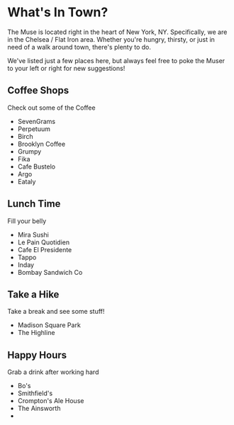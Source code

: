 # What's In Town?

The Muse is located right in the heart of New York, NY.  Specifically, we are in the Chelsea / Flat Iron area.  Whether you're hungry, thirsty, or just in need of a walk around town, there's plenty to do.

We've listed just a few places here, but always feel free to poke the Muser to your left or right for new suggestions!


## Coffee Shops
Check out some of the Coffee 
* SevenGrams
* Perpetuum
* Birch
* Brooklyn Coffee
* Grumpy
* Fika
* Cafe Bustelo
* Argo
* Eataly




## Lunch Time
Fill your belly
* Mira Sushi
* Le Pain Quotidien
* Cafe El Presidente
* Tappo
* Inday
* Bombay Sandwich Co


## Take a Hike
Take a break and see some stuff!
* Madison Square Park
* The Highline



## Happy Hours
Grab a drink after working hard
* Bo's
* Smithfield's
* Crompton's Ale House
* The Ainsworth
* 








